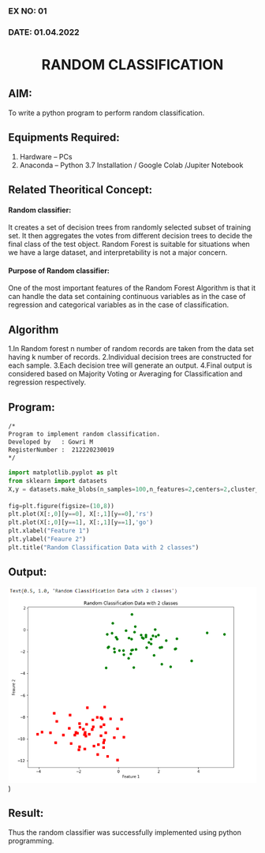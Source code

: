 ### EX NO: 01
### DATE: 01.04.2022
# <p align="center"> RANDOM CLASSIFICATION</P>

## AIM:
To write a python program to perform random classification.

## Equipments Required:
1. Hardware – PCs
2. Anaconda – Python 3.7 Installation / Google Colab /Jupiter Notebook

## Related Theoritical Concept:
#### Random classifier: 
It creates a set of decision trees from randomly selected subset of training set. It then aggregates the votes from different decision trees to decide the final class of the test object. Random Forest is suitable for situations when we have a large dataset, and interpretability is not a major concern.

#### Purpose of Random classifier: 
One of the most important features of the Random Forest Algorithm is that it can handle the data set containing continuous variables as in the case of regression and categorical variables as in the case of classification.

## Algorithm
1.In Random forest n number of random records are taken from the data set having k number of records.
2.Individual decision trees are constructed for each sample.
3.Each decision tree will generate an output.
4.Final output is considered based on Majority Voting or Averaging for Classification and regression respectively.



## Program:
```
/*
Program to implement random classification.
Developed by   : Gowri M
RegisterNumber :  212220230019
*/
```

```python
import matplotlib.pyplot as plt
from sklearn import datasets
X,y = datasets.make_blobs(n_samples=100,n_features=2,centers=2,cluster_std=1.05,random_state=2)

fig=plt.figure(figsize=(10,8))
plt.plot(X[:,0][y==0], X[:,1][y==0],'rs')
plt.plot(X[:,0][y==1], X[:,1][y==1],'go')
plt.xlabel("Feature 1")
plt.ylabel("Feaure 2")
plt.title("Random Classification Data with 2 classes")
```

## Output:
![output](./static/img/nn1.png))


## Result:
Thus the random classifier was successfully implemented using python programming.
